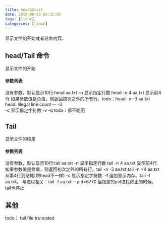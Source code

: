 ```yaml
---
title: head&&tail
date: 2018-06-03 00:31:30
tags: [linux]
categories: [linux]
---
```


显示文件的开始或者结束内容。

## head/Tail 命令
显示文件的开始

#### 参数列表

没有参数，默认显示10行:head aa.txt
-n 显示指定行数 head -n 4 aa.txt 显示前4行.如果参数值是负值，则返回初次之外的所有行。todo：head -n -3 aa.txt  head: illegal line count -- -3  
-c 显示指定字符数
-v -q todo：都不能用


## Tail 
显示文件的结尾

#### 参数列表

没有参数，默认显示10行:tail aa.txt
-n 显示指定行数 tail -n 4 aa.txt 显示前4行.如果参数值是负值，则返回初次之外的所有行。tail -n -3 aa.txt;tail -n +4 aa.txt从第4行到结尾(跟head不一样)
-c 显示指定字符数.
-f 追加显示内存。tail -f aa.txt。
与进程相关：tail -f aa.txt --pid=8770 当指定的pid进程终止的时候，tail也停止

## 其他

todo：
tail file truncated   


